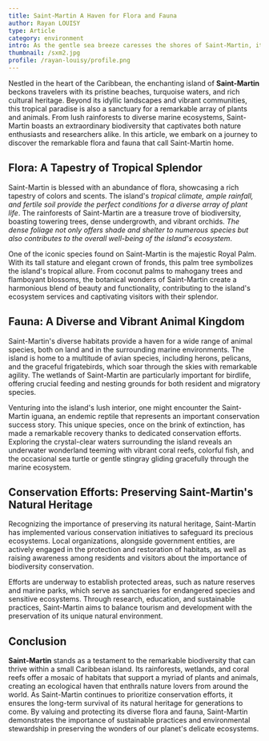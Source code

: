 ```yaml
---
title: Saint-Martin A Haven for Flora and Fauna
author: Rayan LOUISY
type: Article
category: environment
intro: As the gentle sea breeze caresses the shores of Saint-Martin, it carries with it the whispers of a thriving natural paradise. This tropical oasis is not only home to stunning beaches and vibrant communities but also a world teeming with remarkable plants and animals, showcasing the island's extraordinary biodiversity.
thumbnail: /sxm2.jpg
profile: /rayan-louisy/profile.png
---
```


Nestled in the heart of the Caribbean, the enchanting island of **Saint-Martin** beckons travelers with its pristine beaches, turquoise waters, and rich cultural heritage. Beyond its idyllic landscapes and vibrant communities, this tropical paradise is also a sanctuary for a remarkable array of plants and animals. From lush rainforests to diverse marine ecosystems, Saint-Martin boasts an extraordinary biodiversity that captivates both nature enthusiasts and researchers alike. In this article, we embark on a journey to discover the remarkable flora and fauna that call Saint-Martin home.

## Flora: A Tapestry of Tropical Splendor

Saint-Martin is blessed with an abundance of flora, showcasing a rich tapestry of colors and scents. The island's _tropical climate, ample rainfall, and fertile soil provide the perfect conditions for a diverse array of plant life_. The rainforests of Saint-Martin are a treasure trove of biodiversity, boasting towering trees, dense undergrowth, and vibrant orchids. _The dense foliage not only offers shade and shelter to numerous species but also contributes to the overall well-being of the island's ecosystem_.

One of the iconic species found on Saint-Martin is the majestic Royal Palm. With its tall stature and elegant crown of fronds, this palm tree symbolizes the island's tropical allure. From coconut palms to mahogany trees and flamboyant blossoms, the botanical wonders of Saint-Martin create a harmonious blend of beauty and functionality, contributing to the island's ecosystem services and captivating visitors with their splendor.

## Fauna: A Diverse and Vibrant Animal Kingdom

Saint-Martin's diverse habitats provide a haven for a wide range of animal species, both on land and in the surrounding marine environments. The island is home to a multitude of avian species, including herons, pelicans, and the graceful frigatebirds, which soar through the skies with remarkable agility. The wetlands of Saint-Martin are particularly important for birdlife, offering crucial feeding and nesting grounds for both resident and migratory species.

Venturing into the island's lush interior, one might encounter the Saint-Martin iguana, an endemic reptile that represents an important conservation success story. This unique species, once on the brink of extinction, has made a remarkable recovery thanks to dedicated conservation efforts. Exploring the crystal-clear waters surrounding the island reveals an underwater wonderland teeming with vibrant coral reefs, colorful fish, and the occasional sea turtle or gentle stingray gliding gracefully through the marine ecosystem.

## Conservation Efforts: Preserving Saint-Martin's Natural Heritage

Recognizing the importance of preserving its natural heritage, Saint-Martin has implemented various conservation initiatives to safeguard its precious ecosystems. Local organizations, alongside government entities, are actively engaged in the protection and restoration of habitats, as well as raising awareness among residents and visitors about the importance of biodiversity conservation.

Efforts are underway to establish protected areas, such as nature reserves and marine parks, which serve as sanctuaries for endangered species and sensitive ecosystems. Through research, education, and sustainable practices, Saint-Martin aims to balance tourism and development with the preservation of its unique natural environment.

## Conclusion

**Saint-Martin** stands as a testament to the remarkable biodiversity that can thrive within a small Caribbean island. Its rainforests, wetlands, and coral reefs offer a mosaic of habitats that support a myriad of plants and animals, creating an ecological haven that enthralls nature lovers from around the world. As Saint-Martin continues to prioritize conservation efforts, it ensures the long-term survival of its natural heritage for generations to come. By valuing and protecting its diverse flora and fauna, Saint-Martin demonstrates the importance of sustainable practices and environmental stewardship in preserving the wonders of our planet's delicate ecosystems.

